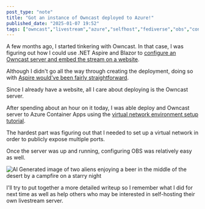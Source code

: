 ```yaml
---
post_type: "note" 
title: "Got an instance of Owncast deployed to Azure!"
published_date: "2025-01-07 19:52"
tags: ["owncast","livestream","azure","selfhost","fediverse","obs","containers","aca"]
---
```


A few months ago, I started tinkering with Owncast. In that case, I was figuring out how I could use .NET Aspire and Blazor to [configure an Owncast server and embed the stream on a website](/posts/build-your-own-live-streaming-app-owncast-dotnet-aspire/).

Although I didn't go all the way through creating the deployment, doing so with [Aspire would've been fairly straightforward](https://learn.microsoft.com/dotnet/aspire/deployment/azure/aca-deployment).

Since I already have a website, all I care about deploying is the Owncast server. 

After spending about an hour on it today, I was able deploy and Owncast server to Azure Container Apps using the [virtual network environment setup tutorial](https://learn.microsoft.com/en-us/azure/container-apps/vnet-custom?tabs=bash&pivots=azure-portal).

The hardest part was figuring out that I needed to set up a virtual network in order to publicly expose multiple ports. 

Once the server was up and running, configuring OBS was relatively easy as well.

![AI Generated image of two aliens enjoying a beer in the middle of the desert by a campfire on a starry night](/images/feed/owncast-obs-azure-container-apps-deployment.png)

I'll try to put together a more detailed writeup so I remember what I did for next time as well as help others who may be interested in self-hosting their own livestream server. 